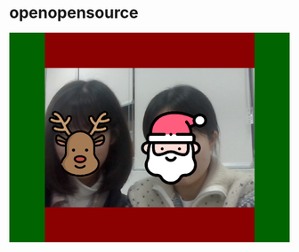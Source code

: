 # openopensource
![result](https://github.com/SaNaEEEEE/openopensource/blob/main/result_image.png?raw=true)

